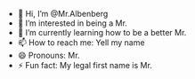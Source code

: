 - 👋 Hi, I’m @Mr.Albenberg
- 👀 I’m interested in being a Mr.
- 🌱 I’m currently learning how to be a better Mr.
- 📫 How to reach me: Yell my name
- 😄 Pronouns: Mr.
- ⚡ Fun fact: My legal first name is Mr.

<!---
Mr-Albenberg/Mr-Albenberg is a ✨ special ✨ repository because its `README.md` (this file) appears on your GitHub profile.
You can click the Preview link to take a look at your changes.
--->
